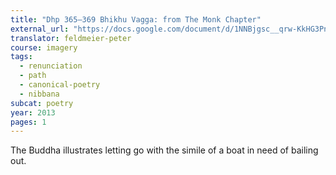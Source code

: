 ```yaml
---
title: "Dhp 365–369 Bhikhu Vagga: from The Monk Chapter"
external_url: "https://docs.google.com/document/d/1NNBjgsc__qrw-KkHG3Pnk-jh8KaVBhZvsjl4B-lY8_4/edit"
translator: feldmeier-peter
course: imagery
tags:
  - renunciation
  - path
  - canonical-poetry
  - nibbana
subcat: poetry
year: 2013
pages: 1
---
```


The Buddha illustrates letting go with the simile of a boat in need of bailing out.
